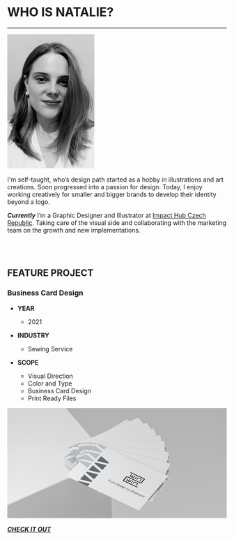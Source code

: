 # WHO IS NATALIE?
- - -
![Placeholder for alt text.](profile-picture.png)

I'm self-taught, who’s design path started as a hobby in illustrations and art creations. Soon progressed into a passion for design.
Today, I enjoy working creatively for smaller and bigger brands to develop their identity beyond a logo.

***Currently*** I’m a Graphic Designer and Illustrator at [Impact Hub Czech Republic](https://impacthub.cz/en). Taking care of the visual side and collaborating with the marketing team on the growth and new implementations.

<br>
<br>

## FEATURE PROJECT

### Business Card Design

- **YEAR**
    - 2021

- **INDUSTRY**
    - Sewing Service

- **SCOPE**
    - Visual Direction
    - Color and Type
    - Business Card Design
    - Print Ready Files


![Placeholder for alt text.](front-page.png)

[***CHECK IT OUT***](https://nataliesediva.github.io/english-for-designers/03-content-first/)






